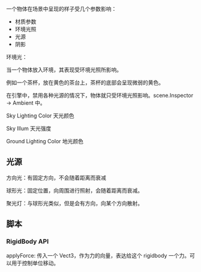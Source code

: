 一个物体在场景中呈现的样子受几个参数影响：

-   材质参数
-   环境光照
-   光源
-   阴影

环境光：

当一个物体放入环境，其表现受环境光照所影响。

例如一个茶杯，放在黄色的茶台上，茶杯的底部会呈现微弱的黄色。

在引擎中，禁用各种光源的情况下，物体就只受环境光照影响。scene.Inspector -> Ambient 中。

Sky Lighting Color 天光颜色

Sky Illum 天光强度

Ground Lighting Color 地光颜色

## 光源

方向光：有固定方向，不会随着距离而衰减

球形光：固定位置，向周围进行照射，会随着距离而衰减。

聚光灯：与球形光类似，但是会有方向，向某个方向散射。

## 脚本

### RigidBody API

applyForce:
传入一个 Vect3，作为力的向量，表达给这个 rigidbody 一个力。可以用于控制单位移动。
